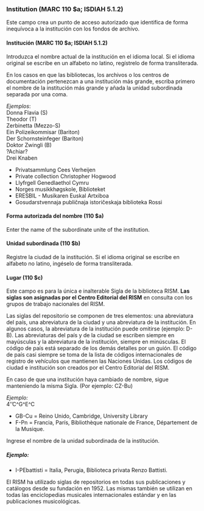 ### Institution (MARC 110 $a; ISDIAH 5.1.2)

Este campo crea un punto de acceso autorizado que identifica de forma inequívoca a la institución con los fondos de archivo.

#### Institución (MARC 110 $a; ISDIAH 5.1.2)

Introduzca el nombre actual de la institución en el idioma local. Si el idioma original se escribe en un alfabeto no latino, regístrelo de forma transliterada.

En los casos en que las bibliotecas, los archivos o los centros de documentación pertenezcan a una institución más grande, escriba primero el nombre de la institución más grande y añada la unidad subordinada separada por una coma.

_Ejemplos_:  
Donna Flavia (S)  
Theodor (T)  
Zerbinetta (Mezzo-S)  
Ein Polizeikommisar (Bariton)  
Der Schornsteinfeger (Bariton)  
Doktor Zwingli (B)  
?Achiar?  
Drei Knaben

- Privatsammlung Cees Verheijen
- Private collection Christopher Hogwood
- Llyfrgell Genedlaethol Cymru
- Norges musikkhøgskole, Biblioteket
- ERESBIL - Musikaren Euskal Artxiboa
- Gosudarstvennaja publičnaja istoričeskaja biblioteka Rossi

#### Forma autorizada del nombre (110 $a)

Enter the name of the subordinate unite of the institution.

#### Unidad subordinada (110 $b)

Registre la ciudad de la institución. Si el idioma original se escribe en alfabeto no latino, ingéselo de forma transliterada.

#### Lugar (110 $c)

Este campo es para la única e inalterable Sigla de la biblioteca RISM. **Las siglas son asignadas por el Centro Editorial del RISM** en consulta con los grupos de trabajo nacionales del RISM.

Las siglas del repositorio se componen de tres elementos: una abreviatura del país, una abreviatura de la ciudad y una abreviatura de la institución. En algunos casos, la abreviatura de la institución puede omitirse (ejemplo: D-B). Las abreviaturas del país y de la ciudad se escriben siempre en mayúsculas y la abreviatura de la institución, siempre en minúsculas. El código de país está separado de los demás detalles por un guión. El código de país casi siempre se toma de la lista de códigos internacionales de registro de vehículos que mantienen las Naciones Unidas. Los códigos de ciudad e institución son creados por el Centro Editorial del RISM.

En caso de que una institución haya cambiado de nombre, sigue manteniendo la misma Sigla. (Por ejemplo: CZ-Bu)

_Ejemplo:_  
4’’C^G^E^C

- GB-Cu = Reino Unido, Cambridge, University Library
- F-Pn = Francia, París, Bibliothèque nationale de France, Département de la Musique.

Ingrese el nombre de la unidad subordinada de la institución.

##### Ejemplo:

- I-PEbattisti = Italia, Perugia, Biblioteca privata Renzo Battisti.

El RISM ha utilizado siglas de repositorios en todas sus publicaciones y catálogos desde su fundación en 1952. Las mismas también se utilizan en todas las enciclopedias musicales internacionales estándar y en las publicaciones musicológicas.
